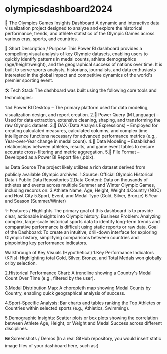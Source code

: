 # olympicsdashboard2024
🥇 The Olympics Games Insights Dashboard
A dynamic and interactive data visualization project designed to analyze and explore the historical performance, trends, and athlete statistics of the Olympic Games across various eras, sports, and countries.

🎯 Short Description / Purpose
This Power BI dashboard provides a compelling visual analysis of key Olympic datasets, enabling users to quickly identify patterns in medal counts, athlete demographics (age/height/weight), and the geographical success of nations over time. It is built to serve sports analysts, historians, journalists, and data enthusiasts interested in the global impact and competitive dynamics of the world's premier sporting event.

🛠️ Tech Stack
The dashboard was built using the following core tools and technologies:

1.📊 Power BI Desktop – The primary platform used for data modeling, visualization design, and report creation.
2.📂 Power Query (M Language) – Used for data extraction, extensive cleaning, shaping, and transforming the raw Olympic dataset.
3.🧠 DAX (Data Analysis Expressions) – Employed for creating calculated measures, calculated columns, and complex time intelligence functions necessary for advanced performance metrics (e.g., Year-over-Year change in medal count).
4.📝 Data Modeling – Established relationships between athletes, results, and game event tables to ensure accurate cross-filtering and metric aggregation.
5.📁 File Format – Developed as a Power BI Report file (.pbix).

📊 Data Source
The project likely utilizes a rich dataset derived from publicly available Olympic archives.
1.Source: Official Olympic Historical Data / Public Data Repositories
2.Data Content: Data on thousands of athletes and events across multiple Summer and Winter Olympic Games, including records on:
3.Athlete Name, Age, Height, Weight
4.Country (NOC) and Host City
5.Sport, Event, and Medal Type (Gold, Silver, Bronze)
6.Year and Season (Summer/Winter)

✨ Features / Highlights
The primary goal of this dashboard is to provide clear, actionable insights into Olympic history.
Business Problem: Analyzing complex, large-scale historical sports data to identify long-term trends and comparative performance is difficult using static reports or raw data.
Goal of the Dashboard: To create an intuitive, drill-down interface for exploring Olympic history, simplifying comparisons between countries and pinpointing key performance indicators.

Walkthrough of Key Visuals (Hypothetical)
1.Key Performance Indicators (KPIs): Highlighting total Gold, Silver, Bronze, and Total Medals won globally or by selection.

2.Historical Performance Chart: A trendline showing a Country's Medal Count Over Time (e.g., filtered by the user).

3.Medal Distribution Map: A choropleth map showing Medal Counts by Country, enabling quick geographical analysis of success.

4.Sport-Specific Analysis: Bar charts and tables ranking the Top Athletes or Countries within selected sports (e.g., Athletics, Swimming).

5.Demographic Insights: Scatter plots or box plots showing the correlation between Athlete Age, Height, or Weight and Medal Success across different disciplines.

🖼️ Screenshots / Demos
(In a real GitHub repository, you would insert static image files of your dashboard here, such as:)
